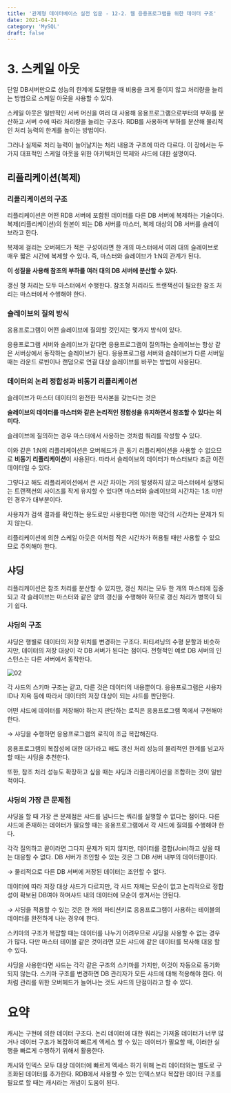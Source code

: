 ```yaml
---
title: '관계형 데이터베이스 실전 입문 - 12-2. 웹 응용프로그램을 위한 데이터 구조'
date: 2021-04-21
category: 'MySQL'
draft: false
---
```


# 3. 스케일 아웃

단일 DB서버만으로 성능의 한계에 도달했을 때 비용을 크게 들이지 않고 처리량을 늘리는 방법으로 스케일 아웃을 사용할 수 있다.

스케일 아웃은 일반적인 서버 머신을 여러 대 사용해 응용프로그램으로부터의 부하를 분산하고 서버 수에 따라 처리량을 늘리는 구조다. RDB를 사용하며 부하를 분산해 물리적인 처리 능력의 한계를 높이는 방법이다.

그러나 실제로 처리 능력이 늘어날지는 처리 내용과 구조에 따라 다르다. 이 장에서는 두 가지 대표적인 스케일 아웃을 위한 아키텍처인 복제와 샤드에 대한 설명이다.

## 리플리케이션(복제)

### 리플리케이션의 구조

리플리케이션은 어떤 RDB 서버에 포함된 데이터를 다른 DB 서버에 복제하는 기술이다. 복제(리플리케이션)의 원본이 되는 DB 서버를 마스터, 복제 대상의 DB 서버를 슬레이브라고 한다.

복제에 걸리는 오버헤드가 적은 구성이라면 한 개의 마스터에서 여러 대의 슬레이브로 매우 짧은 시간에 복제할 수 있다. 즉, 마스터와 슬레이브가 1:N의 관계가 된다.

**이 성질을 사용해 참조의 부하를 여러 대의 DB 서버에 분산할 수 있다.**

갱신 형 처리는 모두 마스터에서 수행한다. 참조형 처리라도 트랜잭션이 필요한 참조 처리는 마스터에서 수행해야 한다.

### 슬레이브의 질의 방식

응용프로그램이 어떤 슬레이브에 질의할 것인지는 몇가지 방식이 있다.

응용프로그램 서버와 슬레이브가 같다면 응용프로그램이 질의하는 슬레이브는 항상 같은 서버상에서 동작하는 슬레이브가 된다. 응용프로그램 서버와 슬레이브가 다른 서버일 때는 라운드 로빈이나 랜덤으로 연결 대상 슬레이브를 바꾸는 방법이 사용된다.

### 데이터의 논리 정합성과 비동기 리플리케이션

슬레이브가 마스터 데이터의 완전한 복사본을 갖는다는 것은

**슬레이브의 데이터를 마스터와 같은 논리적인 정합성을 유지하면서 참조할 수 있다는 의미다.**

슬레이브에 질의하는 경우 마스터에서 사용하는 것처럼 쿼리를 작성할 수 있다.

이와 같은 1:N의 리플리케이션은 오버헤드가 큰 동기 리플리케이션을 사용할 수 없으므로 **비동기 리플리케이션**이 사용된다. 따라서 슬레이브의 데이터가 마스터보다 조금 이전 데이터일 수 있다.

그렇다고 해도 리플리케이션에서 큰 시간 차이는 거의 발생하지 않고 마스터에서 실행되는 트랜잭션의 사이즈를 작게 유지할 수 있다면 마스터와 슬레이브의 시간차는 1초 미만인 경우가 대부분이다.

사용자가 검색 결과를 확인하는 용도로만 사용한다면 이러한 약간의 시간차는 문제가 되지 않는다.

리플리케이션에 의한 스케일 아웃은 이처럼 작은 시간차가 허용될 때만 사용할 수 있으므로 주의해야 한다.

## 샤딩

리플리케이션은 참조 처리를 분산할 수 있지만, 갱신 처리는 모두 한 개의 마스터에 집중되고 각 슬레이브는 마스터와 같은 양의 갱신을 수행해야 하므로 갱신 처리가 병목이 되기 쉽다.

### 샤딩의 구조

샤딩은 행별로 데이터의 저장 위치를 변경하는 구조다. 파티셔닝의 수평 분할과 비슷하지만, 데이터의 저장 대상이 각 DB 서버가 된다는 점이다. 전형적인 예로 DB 서버의 인스턴스는 다른 서버에서 동작한다.

![02](https://user-images.githubusercontent.com/49144662/115573919-1dc77000-a2fc-11eb-8d12-03bb544d3dba.png)

각 샤드의 스키마 구조는 같고, 다른 것은 데이터의 내용뿐이다. 응용프로그램은 사용자 ID나 지욕 등에 따라서 데이터의 저장 대상이 되는 샤드를 판단한다.

어떤 샤드에 데이터를 저장해야 하는지 판단하는 로직은 응용프로그램 쪽에서 구현해야 한다.

→ 샤딩을 수행하면 응용프로그램의 로직이 조금 복잡해진다.

응용프로그램의 복잡성에 대한 대가라고 해도 갱신 처리 성능의 물리적인 한계를 넘고자 할 때는 샤딩을 추천한다.

또한, 참조 처리 성능도 확장하고 싶을 때는 샤딩과 리플리케이션을 조합하는 것이 일반적이다.

### 샤딩의 가장 큰 문제점

샤딩을 할 때 가장 큰 문제점은 샤드를 넘나드는 쿼리를 실행할 수 없다는 점이다. 다른 샤드에 존재하는 데이터가 필요할 때는 응용프로그램에서 각 샤드에 질의를 수행해야 한다.

각각 질의하고 끝이라면 그다지 문제가 되지 않지만, 데이터를 결합(Join)하고 싶을 때는 대응할 수 없다. DB 서버가 조인할 수 있는 것은 그 DB 서버 내부의 데이터뿐이다.

→ 물리적으로 다른 DB 서버에 저장된 데이터는 조인할 수 없다.

데이터에 따라 저장 대상 샤드가 다르지만, 각 샤드 자체는 모순이 없고 논리적으로 정합성이 확보된 DB여야 하며샤드 내의 데이터에 모순이 생겨서는 안된다.

→ 샤딩을 적용할 수 있는 것은 한 개의 파티션키로 응용프로그램이 사용하는 테이블의 데이터를 완전하게 나눈 경우에 한다.

스키마의 구조가 복잡할 때는 데이터를 나누기 어려우므로 샤딩을 사용할 수 없는 경우가 많다. 다만 마스터 테이블 같은 것이라면 모든 샤드에 같은 데이터를 복사해 대응 할 수 있다.

샤딩을 사용한다면 샤드는 각각 같은 구조의 스키마를 가지만, 이것이 자동으로 동기화되지 않는다. 스키마 구조를 변경하면 DB 관리자가 모든 샤드에 대해 적용해야 한다. 이처럼 관리를 위한 오버헤드가 늘어나는 것도 샤드의 단점이라고 할 수 있다.

# 요약

캐시는 구현에 의한 데이터 구조다. 논리 데이터에 대한 쿼리는 가져올 데이터가 너무 많거나 데이터 구조가 복잡하여 빠르게 엑세스 할 수 있는 데이터가 필요할 때, 이러한 실행을 빠르게 수행하기 위해서 활용한다.

캐시와 인덱스 모두 대상 데이터에 빠르게 엑세스 하기 위해 논리 데이터와는 별도로 구조화된 데이터를 추가한다. RDB에서 사용할 수 있는 인덱스보다 복잡한 데이터 구조를 필요로 할 때는 캐시라는 개념이 도움이 된다.
